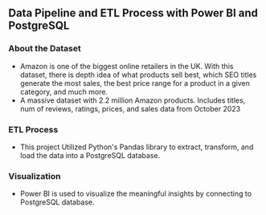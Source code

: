 ## Data Pipeline and ETL Process with Power BI and PostgreSQL

### About the Dataset
- Amazon is one of the biggest online retailers in the UK. With this dataset, there is depth idea of what products sell best, which SEO titles generate the most sales, the best price range for a product in a given category, and much more.
- A massive dataset with 2.2 million Amazon products. Includes titles, num of reviews, ratings, prices, and sales data from October 2023

### ETL Process
- This project Utilized Python's Pandas library to extract, transform, and load the data into a PostgreSQL database.

### Visualization
- Power BI is used to visualize the meaningful insights by connecting to PostgreSQL database.
